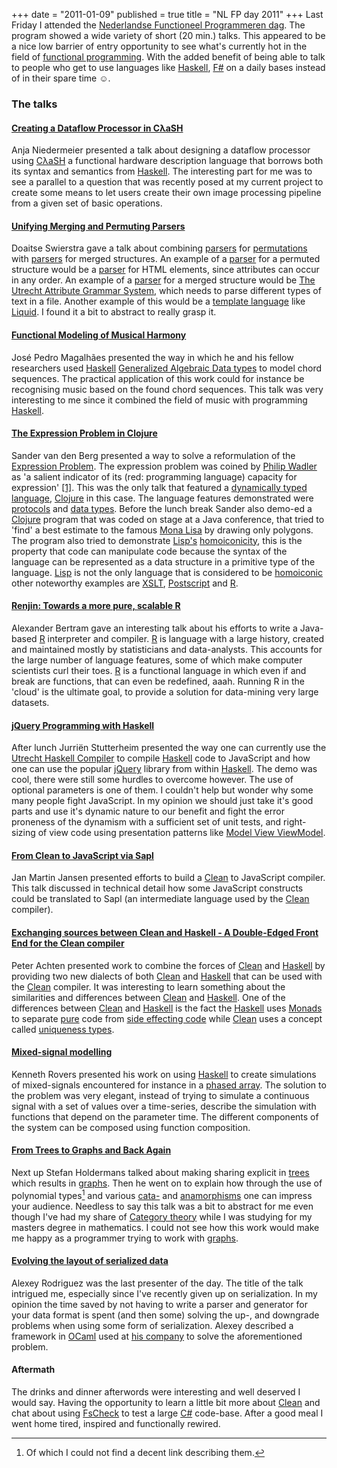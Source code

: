 +++
date = "2011-01-09"
published = true
title = "NL FP day 2011"
+++
Last Friday I attended the [Nederlandse Functioneel Programmeren dag][nlfp]. 
The program showed a wide variety of short (20 min.) talks. This
appeared to be a nice low barrier of entry opportunity to see what's
currently hot in the field of [functional programming][fp].
With the added benefit of being able to talk to people who get to use
languages like [Haskell][has], [F#][fs] on a daily bases instead of in
their spare time &#9786;.

### The talks

#### [Creating a Dataflow Processor in C&#955;aSH][dfp]

Anja Niedermeier presented a talk about designing a dataflow processor
using [C&#955;aSH][cash] a functional hardware description language that
borrows both its syntax and semantics from [Haskell][has]. The
interesting part for me was to see a parallel to a question that was
recently posed at my current project to create some means to let users
create their own image processing pipeline from a given set of basic
operations.

#### [Unifying Merging and Permuting Parsers][mpp]

Doaitse Swierstra gave a talk about combining [parsers][par] for
[permutations][perm] with [parsers][par] for merged structures. An
example of a [parser][par] for a permuted structure would be a
[parser][par] for HTML elements, since attributes can occur in any
order. An example of a [parser][par] for a merged structure would be
[The Utrecht Attribute Grammar System][uuagc], which needs to parse
different types of text in a file. Another example of this would be a
[template language][templ] like [Liquid][liq]. I found it a bit to
abstract to really grasp it.
 
#### [Functional Modeling of Musical Harmony][mus]

Jos&eacute; Pedro Magalh&atilde;es presented the way in which he and
his fellow researchers used [Haskell][has]
[Generalized Algebraic Data types][gadt] to model chord sequences. The
practical application of this work could for instance be recognising
music based on the found chord sequences. This talk was very
interesting to me since it combined the field of music with
programming [Haskell][has].  

#### [The Expression Problem in Clojure][cexp] 

Sander van den Berg presented a way to solve a reformulation of the
[Expression Problem][exp]. The expression problem was coined by
[Philip Wadler][wad] as 'a salient indicator of its (red: programming
language) capacity for expression' [\[1\]][expr]. This was the only talk
that featured a [dynamically typed language][dyn], [Clojure][cloj] in
this case. The language features demonstrated were [protocols][prot]
and [data types][dat]. Before the lunch break Sander also demo-ed a
[Clojure][cloj] program that was coded on stage at a Java conference,
that tried to 'find' a best estimate to the famous [Mona Lisa][mona]
by drawing only polygons. The program also tried to demonstrate
[Lisp's][lisp] [homoiconicity][hom], this is the property that code
can manipulate code because the syntax of the language can be
represented as a data structure in a primitive type of the language.
[Lisp][lisp] is not the only language that is considered to be
[homoiconic][hom] other noteworthy examples are [XSLT][xslt],
[Postscript][post] and [R][r].

#### [Renjin: Towards a more pure, scalable R][renjin]

Alexander Bertram gave an interesting talk about his efforts to write
a Java-based [R][r] interpreter and compiler. [R][r] is language with
a large history, created and maintained mostly by statisticians and
data-analysts. This accounts for the large number of language
features, some of which make computer scientists curl their toes.
[R][r] is a functional language in which even if and break are
functions, that can even be redefined, aaah. Running R in the 'cloud'
is the ultimate goal, to provide a solution for data-mining very large
datasets.

#### [jQuery Programming with Haskell][jqhas]

After lunch Jurri&euml;n Stutterheim presented the way one can
currently use the [Utrecht Haskell Compiler][uhc] to compile [Haskell][has]
code to JavaScript and how one can use the popular [jQuery][jq]
library from within [Haskell][has]. The demo was cool, there were
still some hurdles to overcome however. The use of optional parameters
is one of them. I couldn't help but wonder why some many people fight
JavaScript. In my opinion we should just take it's good parts and use
it's dynamic nature to our benefit and fight the error proneness of the
dynamism with a sufficient set of unit tests, and right-sizing of
view code using presentation patterns like [Model View ViewModel][mvvm].

#### [From Clean to JavaScript via Sapl][clja]

Jan Martin Jansen presented efforts to build a [Clean][clean] to
JavaScript compiler. This talk discussed in technical detail how some
JavaScript constructs could be translated to Sapl (an intermediate
language used by the [Clean][clean] compiler).

#### [Exchanging sources between Clean and Haskell - A Double-Edged Front End for the Clean compiler][hascl]
     
Peter Achten presented work to combine the forces of [Clean][clean]
and [Haskell][has] by providing two new dialects of both
[Clean][clean] and [Haskell][has] that can be used with the
[Clean][clean] compiler. It was interesting to learn something about
the similarities and differences between [Clean][clean] and
[Haskell][has]. One of the differences between [Clean][clean] and [Haskell][has]
is the fact the [Haskell][has] uses [Monads][mon] to separate
[pure][pure] code from [side effecting code][side] while
[Clean][clean] uses a concept called [uniqueness types][uniq].

#### [Mixed-signal modelling][mixm]

Kenneth Rovers presented his work on using [Haskell][has] to create simulations
of mixed-signals encountered for instance in a
[phased array][paa]. The solution to the problem was very
elegant, instead of trying to simulate a continuous signal with a set
of values over a time-series, describe the simulation with functions
that depend on the parameter time. The different components of the
system can be composed using function composition. 

#### [From Trees to Graphs and Back Again][ftgba]

Next up Stefan Holdermans talked about making sharing explicit in
[trees][tree] which results in [graphs][graph]. Then he went on to
explain how through the use of polynomial types[^1] and various
[cata-][cata] and [anamorphisms][anam] one can impress your audience.
Needless to say this talk was a bit to abstract for me even though
I've had my share of [Category theory][categ] while I was studying for
my masters degree in mathematics. I could not see how this work would
make me happy as a programmer trying to work with [graphs][graph].

[^1]: Of which I could not find a decent link describing them. 

#### [Evolving the layout of serialized data][eser]

Alexey Rodriguez was the last presenter of the day. The title of the
talk intrigued me, especially since I've recently given up on
serialization. In my opinion the time saved by not having to write a
parser and generator for your data format is spent (and then some)
solving the up-, and downgrade problems when using some form of
serialization. Alexey described a framework in [OCaml][ocaml] used at
[his company][vefa] to solve the aforementioned problem.

#### Aftermath

The drinks and dinner afterwords were interesting and well deserved I
would say. Having the opportunity to learn a little bit more about
[Clean][clean] and chat about using [FsCheck][fsc] to test a large
[C#][csharp] code-base. After a good meal I went home tired, inspired
and functionally rewired.



[csharp]: http://en.wikipedia.org/wiki/C_Sharp_(programming_language) "C#"
[fsc]: http://fscheck.codeplex.com/ "FsCheck"
[ocaml]: http://en.wikipedia.org/wiki/Ocaml "OCaml" 
[vefa]: http://www.vectorfabrics.com/ "VectorFabrics"
[eser]: http://caes.ewi.utwente.nl/External/NLFP/#evolvingthelayoutofserializeddata "Evolving the layout of serialized data"
[anam]: http://en.wikipedia.org/wiki/Anamorphism "Anamorphism"
[categ]: http://en.wikipedia.org/wiki/Category_theory "Category theory"
[cata]: http://en.wikipedia.org/wiki/Catamorphism "Catamorphism"
[graph]: http://en.wikipedia.org/wiki/Graph_(mathematics) "Graph"
[tree]: http://en.wikipedia.org/wiki/Tree_(data_structure) "Tree data structure"
[ftgba]:http://caes.ewi.utwente.nl/External/NLFP/#fromtreestographsandbackagain "From Trees to Graphs and Back Again"
[templ]: http://en.wikipedia.org/wiki/Template_engine_(web) "Template engine"
[liq]: http://www.liquidmarkup.org/ "Liquid"
[uuagc]: http://www.cs.uu.nl/wiki/bin/view/HUT/AttributeGrammarSystem "Utrecht University Attribute Grammar Compiler"
[mpp]: http://caes.ewi.utwente.nl/External/NLFP/#unifyingmergingandpermutingparsers "Unifing Merging and Permutating Parsers"
[par]: http://en.wikipedia.org/wiki/Parser "Parser"
[perm]: http://en.wikipedia.org/wiki/Permutation "Permutation"
[post]: http://en.wikipedia.org/wiki/PostScript_programming_language "PostScript"
[xslt]: http://en.wikipedia.org/wiki/XSLT "XSLT"
[hom]: http://en.wikipedia.org/wiki/Homoiconicity "Homoiconicity"
[mona]: http://en.wikipedia.org/wiki/Mona_Lisa "Mona Lisa"
[lisp]: http://en.wikipedia.org/wiki/Lisp_(programming_language) "Lisp" 
[paa]: http://en.wikipedia.org/wiki/Phased_array "Phased array"
[mixm]: http://caes.ewi.utwente.nl/External/NLFP/#mixedsignalmodelling "Mixed-signal modelling"
[pure]: http://en.wikipedia.org/wiki/Pure_function "Pure function"
[side]: http://en.wikipedia.org/wiki/Side_effect_(computer_science) "Side effects"
[uniq]: http://en.wikipedia.org/wiki/Uniqueness_type "Uniqueness type"
[mon]: http://www.haskell.org/haskellwiki/Monad "Monad"
[hascl]:http://caes.ewi.utwente.nl/External/NLFP/#cleanhaskell "Clean Haskell"
[expr]: http://www.daimi.au.dk/~madst/tool/papers/expression.txt "Expression problem paper"
[clja]: http://caes.ewi.utwente.nl/External/NLFP/#fromcleantojavascriptviasapl "From Clean to JavaScript via Sapl"
[jqhas]: http://caes.ewi.utwente.nl/External/NLFP/#jqueryprogrammingwithhaskell "jQuery Programming with Haskell"
[clean]: http://wiki.clean.cs.ru.nl/Clean "Clean"
[mvvm]: http://en.wikipedia.org/wiki/MVVM "Model View ViewModel"
[jq]: http://jquery.com/ "jQuery"
[uhc]: http://www.cs.uu.nl/wiki/UHC "Utrecht Haskell Compiler"
[r]: http://www.r-project.org/ "The R Project for Statistical Computing"
[renjin]: http://caes.ewi.utwente.nl/External/NLFP/#renjintowardsamorepurescalabler "Renjin: Towards a more pure, scalable R"
[dat]: http://clojure.org/datatypes "Clojure datatypes"
[prot]: http://clojure.org/Protocols "Clojure protocols"
[wad]: http://homepages.inf.ed.ac.uk/wadler/ "Phillip Wadler"
[cloj]: http://clojure.org/ "Clojure"
[dyn]: http://en.wikipedia.org/wiki/Type_system#Dynamic_typing "Dynamic Typing"
[cexp]: http://caes.ewi.utwente.nl/External/NLFP/#theexpressionprobleminclojure "The Expression Problem in Clojure"
[exp]: http://en.wikipedia.org/wiki/Expression_Problem "Expression Problem"
[nlfp]: http://caes.ewi.utwente.nl/External/NLFP/ "NL-FP Dag 2011"
[fp]: http://en.wikipedia.org/wiki/Functional_programming "Functional Programming"
[has]: http://www.haskell.org/haskellwiki/Haskell "Haskell"
[fs]: http://msdn.microsoft.com/fsharp/ "F#"
[dfp]: http://caes.ewi.utwente.nl/External/NLFP/#creatingadataflowprocessorinclash "Data Flow Processor"
[cash]: http://clash.ewi.utwente.nl/ClaSH/Index.html "C&#955;aSH" 
[mus]: http://caes.ewi.utwente.nl/External/NLFP/#functionalmodelingofmusicalharmony "Functional Modeling of Musical Harmony"
[gadt]: http://www.haskell.org/haskellwiki/GADT "Generalised algebraic datatype"

